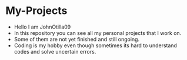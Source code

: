 # My-Projects
- Hello I am JohnOtilla09
- In this repository you can see all my personal projects that I work on.
- Some of them are not yet finished and still ongoing.
- Coding is my hobby even though sometimes its hard to understand codes and solve uncertain errors.
